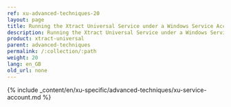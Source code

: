 ```yaml
---
ref: xu-advanced-techniques-20
layout: page
title: Running the Xtract Universal Service under a Windows Service Account
description: Running the Xtract Universal Service under a Windows Service Account
product: xtract-universal
parent: advanced-techniques
permalink: /:collection/:path
weight: 20
lang: en_GB
old_url: none
---
```

{% include _content/en/xu-specific/advanced-techniques/xu-service-account.md %}
